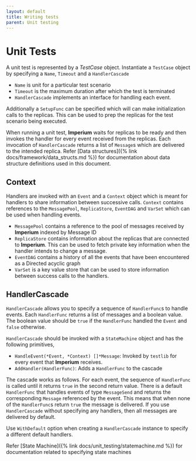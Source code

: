 ```yaml
---
layout: default
title: Writing tests
parent: Unit testing
---
```


# Unit Tests

A unit test is represented by a *TestCase* object. Instantiate a `TestCase` object by specifying a `Name`, `Timeout` and a `HandlerCascade`

- `Name` is unit for a particular test scenario
- `Timeout` is the maximum duration after which the test is terminated
- `HandlerCascade` implements an interface for handling each event.

Additionally a `SetupFunc` can be specified which will can make initialization calls to the replicas. This can be used to prep the replicas for the test scenario being executed.

When running a unit test, **Imperium** waits for replicas to be ready and then invokes the handler for every event received from the replicas. Each invocation of `HandlerCascade` returns a list of `Message`s which are delivered to the intended replica. Refer [Data structures]({% link docs/framework/data_structs.md %}) for documentation about data structure definitions used in this document.

## Context

Handlers are invoked with an `Event` and a `Context` object which is meant for handlers to share information between successive calls. `Context` contains references to the `MessagePool`, `ReplicaStore`, `EventDAG` and `VarSet` which can be used when handling events.

- `MessagePool` contains a reference to the pool of messages received by **Imperium** indexed by Message ID
- `ReplicaStore` contains information about the replicas that are connected to **Imperium**. This can be used to fetch private key information when the handler intends to change a message.
- `EventDAG` contains a history of all the events that have been encountered as a Directed acyclic graph
- `VarSet` is a key value store that can be used to store information between success calls to the handlers.

## HandlerCascade

`HandlerCascade` allows you to specify a sequence of `HandlerFunc`s to handle events. Each `HandlerFunc` returns a list of messages and a boolean value. The boolean value should be `true` if the `HandlerFunc` handled the `Event` and `false` otherwise.

`HandlerCascade` should be invoked with a `StateMachine` object and has the following primitives,

- `HandleEvent(*Event, *Context) []*Message`: Invoked by `testlib` for every event that **Imperium** receives.
- `AddHandler(HandlerFunc)`: Adds a `HandlerFunc` to the cascade

The cascade works as follows. For each event, the sequence of `HandlerFunc` is called until it returns `true` in the second return value. There is a default `HandlerFunc` that handles events of type `MessageSend` and returns the corresponding `Message` referenced by the event. This means that when none of the `HandlerFunc`s return `true` the message is delivered. If you use `HandlerCascade` without specifying any handlers, then all messages are delivered by default.

Use `WithDefault` option when creating a `HandlerCascade` instance to specify a different default handlers.

Refer [State Machine]({% link docs/unit_testing/statemachine.md %}) for documentation related to specifying state machines
